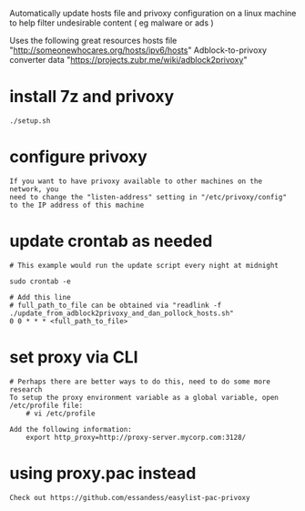 
Automatically update hosts file and privoxy configuration on a linux machine to 
help filter undesirable content ( eg malware or ads )

Uses the following great resources
    hosts file
        "http://someonewhocares.org/hosts/ipv6/hosts"
    Adblock-to-privoxy converter data
        "https://projects.zubr.me/wiki/adblock2privoxy"

# install 7z and privoxy
    ./setup.sh

# configure privoxy
    If you want to have privoxy available to other machines on the network, you
    need to change the "listen-address" setting in "/etc/privoxy/config" to the IP address of this machine

# update crontab as needed
    # This example would run the update script every night at midnight

    sudo crontab -e

    # Add this line
    # full_path_to_file can be obtained via "readlink -f ./update_from_adblock2privoxy_and_dan_pollock_hosts.sh"
    0 0 * * * <full_path_to_file>

# set proxy via CLI
    # Perhaps there are better ways to do this, need to do some more research
    To setup the proxy environment variable as a global variable, open /etc/profile file:
        # vi /etc/profile

    Add the following information:
        export http_proxy=http://proxy-server.mycorp.com:3128/

# using proxy.pac instead
    Check out https://github.com/essandess/easylist-pac-privoxy
